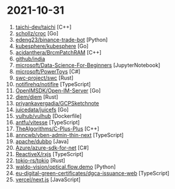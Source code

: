 # 2021-10-31

1. [taichi-dev/taichi](https://github.com/taichi-dev/taichi "Parallel programming for everyone.") [C++]
2. [schollz/croc](https://github.com/schollz/croc "Easily and securely send things from one computer to another 🐊 📦") [Go]
3. [edeng23/binance-trade-bot](https://github.com/edeng23/binance-trade-bot "Automated cryptocurrency trading bot") [Python]
4. [kubesphere/kubesphere](https://github.com/kubesphere/kubesphere "The container platform tailored for Kubernetes multi-cloud, datacenter, and edge management ⎈ 🖥 ☁️") [Go]
5. [acidanthera/BrcmPatchRAM](https://github.com/acidanthera/BrcmPatchRAM "") [C++]
6. [github/india](https://github.com/github/india "GitHub resources and information for the developer community in India") 
7. [microsoft/Data-Science-For-Beginners](https://github.com/microsoft/Data-Science-For-Beginners "10 Weeks, 20 Lessons, Data Science for All!") [JupyterNotebook]
8. [microsoft/PowerToys](https://github.com/microsoft/PowerToys "Windows system utilities to maximize productivity") [C#]
9. [swc-project/swc](https://github.com/swc-project/swc "swc is a super-fast compiler written in rust; producing widely-supported javascript from modern standards and typescript.") [Rust]
10. [notifirehq/notifire](https://github.com/notifirehq/notifire "🚀 The open-source notification infrastructure for products.") [TypeScript]
11. [OpenIMSDK/Open-IM-Server](https://github.com/OpenIMSDK/Open-IM-Server "OpenIM：由前微信技术专家打造的基于 Go 实现的即时通讯（IM）项目，从服务端到客户端SDK开源即时通讯（IM）整体解决方案，可以轻松替代第三方IM云服务，打造具备聊天、社交功能的app。") [Go]
12. [diem/diem](https://github.com/diem/diem "Diem’s mission is to build a trusted and innovative financial network that empowers people and businesses around the world.") [Rust]
13. [priyankavergadia/GCPSketchnote](https://github.com/priyankavergadia/GCPSketchnote "If you are looking to become a Google Cloud Engineer , then you are at the right place. GCPSketchnote is series where I share Google Cloud concepts in quick and easy to learn format.") 
14. [juicedata/juicefs](https://github.com/juicedata/juicefs "JuiceFS is a distributed POSIX file system built on top of Redis and S3.") [Go]
15. [vulhub/vulhub](https://github.com/vulhub/vulhub "Pre-Built Vulnerable Environments Based on Docker-Compose") [Dockerfile]
16. [antfu/vitesse](https://github.com/antfu/vitesse "🏕 Opinionated Vite Starter Template") [TypeScript]
17. [TheAlgorithms/C-Plus-Plus](https://github.com/TheAlgorithms/C-Plus-Plus "Collection of various algorithms in mathematics, machine learning, computer science and physics implemented in C++ for educational purposes.") [C++]
18. [anncwb/vben-admin-thin-next](https://github.com/anncwb/vben-admin-thin-next "vue-vben-admin-2.0 mini template.vue3,vite,typescript") [TypeScript]
19. [apache/dubbo](https://github.com/apache/dubbo "Apache Dubbo is a high-performance, java based, open source RPC framework.") [Java]
20. [Azure/azure-sdk-for-net](https://github.com/Azure/azure-sdk-for-net "This repository is for active development of the Azure SDK for .NET. For consumers of the SDK we recommend visiting our public developer docs at https://docs.microsoft.com/en-us/dotnet/azure/ or our versioned developer docs at https://azure.github.io/azure-sdk-for-net.") [C#]
21. [ReactiveX/rxjs](https://github.com/ReactiveX/rxjs "A reactive programming library for JavaScript") [TypeScript]
22. [tokio-rs/tokio](https://github.com/tokio-rs/tokio "A runtime for writing reliable asynchronous applications with Rust. Provides I/O, networking, scheduling, timers, ...") [Rust]
23. [waldo-vision/optical.flow.demo](https://github.com/waldo-vision/optical.flow.demo "A project that uses optical flow and machine learning to detect aimhacking in video clips.") [Python]
24. [eu-digital-green-certificates/dgca-issuance-web](https://github.com/eu-digital-green-certificates/dgca-issuance-web "Repository for the dgca issuance web app.") [TypeScript]
25. [vercel/next.js](https://github.com/vercel/next.js "The React Framework") [JavaScript]
